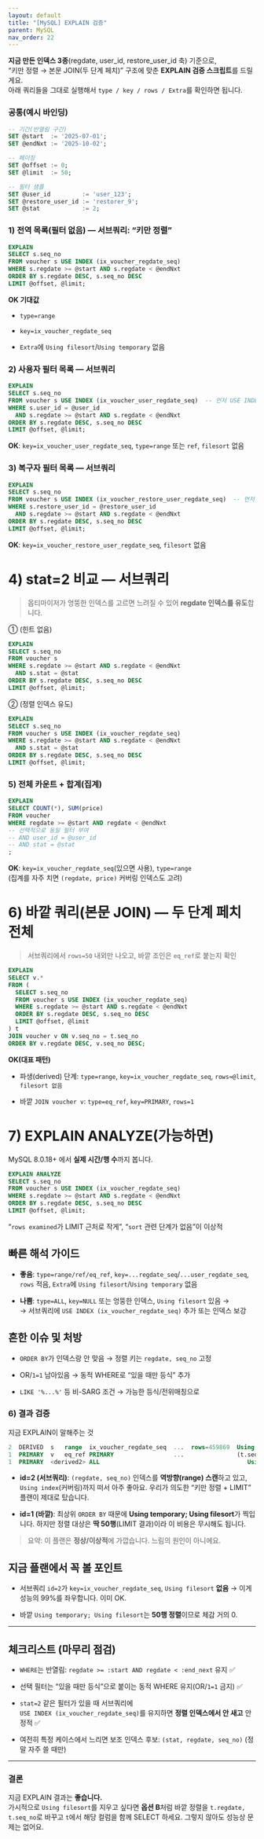 ```yaml
---
layout: default
title: "[MySQL] EXPLAIN 검증" 
parent: MySQL
nav_order: 22
---
```




**지금 만든 인덱스 3종**(regdate, user_id, restore_user_id 축) 기준으로,  
“키만 정렬 → 본문 JOIN(두 단계 페치)” 구조에 맞춘 **EXPLAIN 검증 스크립트**를 드릴게요.  
아래 쿼리들을 그대로 실행해서 `type / key / rows / Extra`를 확인하면 됩니다.

### 공통(예시 바인딩)

```sql
-- 기간(반열림 구간)
SET @start  := '2025-07-01';
SET @endNxt := '2025-10-02';

-- 페이징
SET @offset := 0;
SET @limit  := 50;

-- 필터 샘플
SET @user_id         := 'user_123';
SET @restore_user_id := 'restorer_9';
SET @stat            := 2;

```

### 1) 전역 목록(필터 없음) — 서브쿼리: “키만 정렬”

```sql
EXPLAIN
SELECT s.seq_no
FROM voucher s USE INDEX (ix_voucher_regdate_seq)
WHERE s.regdate >= @start AND s.regdate < @endNxt
ORDER BY s.regdate DESC, s.seq_no DESC
LIMIT @offset, @limit;
```
**OK 기대값**

- `type=range`
    
- `key=ix_voucher_regdate_seq`
    
- `Extra`에 `Using filesort`/`Using temporary` 없음

### 2) 사용자 필터 목록 — 서브쿼리

```sql
EXPLAIN
SELECT s.seq_no
FROM voucher s USE INDEX (ix_voucher_user_regdate_seq)  -- 먼저 USE INDEX 없이도 테스트해보세요
WHERE s.user_id = @user_id
  AND s.regdate >= @start AND s.regdate < @endNxt
ORDER BY s.regdate DESC, s.seq_no DESC
LIMIT @offset, @limit;
```

**OK**: `key=ix_voucher_user_regdate_seq`, `type=range` 또는 `ref`, `filesort` 없음

### 3) 복구자 필터 목록 — 서브쿼리

```sql
EXPLAIN
SELECT s.seq_no
FROM voucher s USE INDEX (ix_voucher_restore_user_regdate_seq)  -- 먼저 생략 후 확인
WHERE s.restore_user_id = @restore_user_id
  AND s.regdate >= @start AND s.regdate < @endNxt
ORDER BY s.regdate DESC, s.seq_no DESC
LIMIT @offset, @limit;
```

**OK**: `key=ix_voucher_restore_user_regdate_seq`, `filesort` 없음

# 4) stat=2 비교 — 서브쿼리

> 옵티마이저가 엉뚱한 인덱스를 고르면 느려질 수 있어 **regdate 인덱스를 유도**합니다.

① (힌트 없음)

```sql
EXPLAIN
SELECT s.seq_no
FROM voucher s
WHERE s.regdate >= @start AND s.regdate < @endNxt
  AND s.stat = @stat
ORDER BY s.regdate DESC, s.seq_no DESC
LIMIT @offset, @limit;
```

② (정렬 인덱스 유도)

```sql
EXPLAIN
SELECT s.seq_no
FROM voucher s USE INDEX (ix_voucher_regdate_seq)
WHERE s.regdate >= @start AND s.regdate < @endNxt
  AND s.stat = @stat
ORDER BY s.regdate DESC, s.seq_no DESC
LIMIT @offset, @limit;

```

### 5) 전체 카운트 + 합계(집계)

```sql
EXPLAIN
SELECT COUNT(*), SUM(price)
FROM voucher
WHERE regdate >= @start AND regdate < @endNxt
-- 선택적으로 동일 필터 부여
-- AND user_id = @user_id
-- AND stat = @stat
;

```

**OK**: `key=ix_voucher_regdate_seq`(있으면 사용), `type=range`  
(집계를 자주 치면 `(regdate, price)` 커버링 인덱스도 고려)

# 6) 바깥 쿼리(본문 JOIN) — 두 단계 페치 전체

> 서브쿼리에서 `rows=50` 내외만 나오고, 바깥 조인은 `eq_ref`로 붙는지 확인

```sql
EXPLAIN
SELECT v.*
FROM (
  SELECT s.seq_no
  FROM voucher s USE INDEX (ix_voucher_regdate_seq)
  WHERE s.regdate >= @start AND s.regdate < @endNxt
  ORDER BY s.regdate DESC, s.seq_no DESC
  LIMIT @offset, @limit
) t
JOIN voucher v ON v.seq_no = t.seq_no
ORDER BY v.regdate DESC, v.seq_no DESC;

```

**OK(대표 패턴)**

- 파생(derived) 단계: `type=range`, `key=ix_voucher_regdate_seq`, `rows≈@limit`, `filesort 없음`
    
- 바깥 `JOIN voucher v`: `type=eq_ref`, `key=PRIMARY`, `rows=1`

# 7) EXPLAIN ANALYZE(가능하면)

MySQL 8.0.18+ 에서 **실제 시간/행 수**까지 봅니다.

```sql
EXPLAIN ANALYZE
SELECT s.seq_no
FROM voucher s USE INDEX (ix_voucher_regdate_seq)
WHERE s.regdate >= @start AND s.regdate < @endNxt
ORDER BY s.regdate DESC, s.seq_no DESC
LIMIT @offset, @limit;

```

“`rows examined`가 LIMIT 근처로 작게”, “`sort` 관련 단계가 없음”이 이상적

## 빠른 해석 가이드

- **좋음**: `type=range/ref/eq_ref`, `key=...regdate_seq`/`...user_regdate_seq`, `rows` 적음, `Extra`에 `Using filesort`/`Using temporary` 없음
    
- **나쁨**: `type=ALL`, `key=NULL` 또는 엉뚱한 인덱스, `Using filesort` 있음 →  
    → 서브쿼리에 `USE INDEX (ix_voucher_regdate_seq)` 추가 또는 인덱스 보강
    

## 흔한 이슈 및 처방

- `ORDER BY`가 인덱스랑 안 맞음 → 정렬 키는 `regdate, seq_no` 고정
    
- OR/`1=1` 남아있음 → 동적 WHERE로 “있을 때만 등식” 추가
    
- `LIKE '%...%'` 등 비-SARG 조건 → 가능한 등식/전위매칭으로

### 6) 결과 검증

지금 EXPLAIN이 말해주는 것

```sql
2  DERIVED  s   range  ix_voucher_regdate_seq  ...  rows=459869  Using where; Backward index scan; Using index
1  PRIMARY  v   eq_ref PRIMARY                 ...               (t.seq_no = v.seq_no)
1  PRIMARY  <derived2> ALL                                          Using temporary; Using filesort

```

- **id=2 (서브쿼리)**: `(regdate, seq_no)` 인덱스를 **역방향(range) 스캔**하고 있고, `Using index`(커버링)까지 떠서 아주 좋아요. 우리가 의도한 “키만 정렬 + LIMIT” 플랜이 제대로 탔습니다.
    
- **id=1 (바깥)**: 최상위 `ORDER BY` 때문에 **Using temporary; Using filesort**가 찍입니다. 하지만 정렬 대상은 **딱 50행**(LIMIT 결과)이라 이 비용은 무시해도 됩니다.
    

> 요약: 이 플랜은 **정상/이상적**에 가깝습니다. 느림의 원인이 아니에요.

## 지금 플랜에서 꼭 볼 포인트

- 서브쿼리 `id=2`가 `key=ix_voucher_regdate_seq`, `Using filesort` **없음** → 이게 성능의 99%를 좌우합니다. 이미 OK.
    
- 바깥 `Using temporary; Using filesort`는 **50행 정렬**이므로 체감 거의 0.
    

---

## 체크리스트 (마무리 점검)

- `WHERE`는 반열림: `regdate >= :start AND regdate < :end_next` 유지 ✅
    
- 선택 필터는 “있을 때만 등식”으로 붙이는 동적 WHERE 유지(OR/`1=1` 금지) ✅
    
- `stat=2` 같은 필터가 있을 때 서브쿼리에  
    `USE INDEX (ix_voucher_regdate_seq)`를 유지하면 **정렬 인덱스에서 안 새고** 안정적 ✅
    
- 여전히 특정 케이스에서 느리면 보조 인덱스 후보: `(stat, regdate, seq_no)` (정말 자주 쓸 때만)
    

---

### 결론

지금 EXPLAIN 결과는 **좋습니다.**  
가시적으로 `Using filesort`를 지우고 싶다면 **옵션 B**처럼 바깥 정렬을 `t.regdate, t.seq_no`로 바꾸고 `t`에서 해당 컬럼을 함께 SELECT 하세요. 그렇지 않아도 성능상 문제는 없어요.